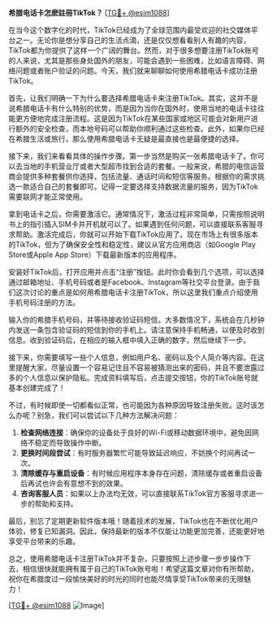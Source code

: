 **希腊电话卡怎麽註冊TikTok？** [[TG💪+ @esim1088](https://t.me/s/esim1088)]

在当今这个数字化的时代，TikTok已经成为了全球范围内最受欢迎的社交媒体平台之一。无论你是想分享自己的生活点滴，还是仅仅想看看别人有趣的内容，TikTok都为你提供了这样一个广阔的舞台。然而，对于很多想要注册TikTok账号的人来说，尤其是那些身处国外的朋友，可能会遇到一些困难，比如语言障碍、网络问题或者账户验证的问题。今天，我们就来聊聊如何使用希腊电话卡成功注册TikTok。

首先，让我们明确一下为什么要选择希腊电话卡来注册TikTok。其实，这并不是说希腊电话卡有什么特别的优势，而是因为当你在国外时，使用当地的电话卡往往能更方便地完成注册流程。这是因为TikTok在某些国家或地区可能会对新用户进行额外的安全检查，而本地号码可以帮助你顺利通过这些检查。此外，如果你已经在希腊生活或旅行，那么使用希腊电话卡无疑是最直接也是最便捷的选择。

接下来，我们来看看具体的操作步骤。第一步当然是购买一张希腊电话卡了。你可以去当地的手机营业厅或者大型超市找到合适的套餐。一般来说，希腊的电信运营商会提供多种套餐供你选择，包括流量、通话时间和短信等服务。根据你的需求挑选一款适合自己的套餐即可。记得一定要选择支持数据流量的服务，因为TikTok需要联网才能正常使用。

拿到电话卡之后，你需要激活它。通常情况下，激活过程非常简单，只需按照说明书上的指引插入SIM卡并开机就可以了。如果遇到任何问题，可以直接联系客服寻求帮助。激活完成后，你就可以开始下载TikTok应用了。现在市场上有很多版本的TikTok，但为了确保安全性和稳定性，建议从官方应用商店（如Google Play Store或Apple App Store）下载最新版本的应用程序。

安装好TikTok后，打开应用并点击“注册”按钮。此时你会看到几个选项，可以选择通过邮箱地址、手机号码或者是Facebook、Instagram等社交平台登录。由于我们这次讨论的重点是如何用希腊电话卡注册TikTok，所以这里我们重点介绍使用手机号码注册的方法。

输入你的希腊手机号码，并等待接收验证码短信。大多数情况下，系统会在几秒钟内发送一条包含验证码的短信到你的手机上。请注意保持手机畅通，以便及时收到信息。收到验证码后，在相应的输入框中填入正确的数字，然后继续下一步。

接下来，你需要填写一些个人信息，例如用户名、密码以及个人简介等内容。在这里提醒大家，尽量设置一个容易记住且不容易被猜测出来的密码，并且不要泄露过多的个人信息以保护隐私。完成资料填写后，点击提交按钮，你的TikTok账号就基本创建完成了！

不过，有时候即使一切都看似正常，也可能因为各种原因导致注册失败。这时该怎么办呢？别急，我们可以尝试以下几种方法解决问题：

1. **检查网络连接**：确保你的设备处于良好的Wi-Fi或移动数据环境中，避免因网络不稳定而导致操作中断。
2. **更换时间段尝试**：有时服务器繁忙可能导致延迟响应，不妨换个时间再试一次。
3. **清除缓存与重启设备**：有时候应用程序本身存在问题，清除缓存或者重启设备后再试也许会有意想不到的效果。
4. **咨询客服人员**：如果以上办法均无效，可以直接联系TikTok官方客服寻求进一步的帮助和支持。

最后，别忘了定期更新软件版本哦！随着技术的发展，TikTok也在不断优化用户体验，修复已知漏洞。因此，保持最新的版本不仅能让功能更加完善，还能更好地享受平台带来的乐趣。

总之，使用希腊电话卡注册TikTok并不复杂，只要按照上述步骤一步步操作下去，相信很快就能拥有属于自己的TikTok账号啦！希望这篇文章对你有所帮助，祝你在希腊度过一段愉快美好的时光的同时也能尽情享受TikTok带来的无限魅力！

[[TG💪+ @esim1088](https://t.me/s/esim1088) ![Image](https://i.postimg.cc/4NQfJmqS/Snipaste-2025-05-13-00-14-12.png)]